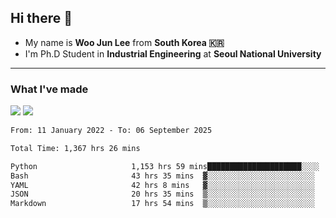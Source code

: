 ## Hi there 👋

- My name is **Woo Jun Lee** from **South Korea 🇰🇷**
- I'm Ph.D Student in **Industrial Engineering** at **Seoul National University**

---

### What I've made

<a href="https://share.streamlit.io/tomtom1103/kuiai_hackathon_2022/main/JL_app.py"><img src="https://img.shields.io/badge/Journey Lee-161B22?style=for-the-badge&logo=streamlit&logoColor=FF4B4B"/></a> <a href="https://jeon-100.github.io/Dangzang/"><img src="https://img.shields.io/badge/당신을 위한 장학금, 당장!-161B22?style=for-the-badge&logo=react&logoColor=#61DAFB"/></a>

<!--START_SECTION:waka-->

```txt
From: 11 January 2022 - To: 06 September 2025

Total Time: 1,367 hrs 26 mins

Python                     1,153 hrs 59 mins█████████████████████░░░░   83.74 %
Bash                       43 hrs 35 mins  ▓░░░░░░░░░░░░░░░░░░░░░░░░   03.16 %
YAML                       42 hrs 8 mins   ▓░░░░░░░░░░░░░░░░░░░░░░░░   03.06 %
JSON                       20 hrs 35 mins  ▒░░░░░░░░░░░░░░░░░░░░░░░░   01.49 %
Markdown                   17 hrs 54 mins  ▒░░░░░░░░░░░░░░░░░░░░░░░░   01.30 %
```

<!--END_SECTION:waka-->
